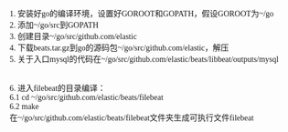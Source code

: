 <font face="JetBrains Mono">1. 安装好go的编译环境，设置好GOROOT和GOPATH，假设GOROOT为~/go</font>
<br/>
<font face="JetBrains Mono">2. 添加~/go/src到GOPATH</font>
<br/>
<font face="JetBrains Mono">3. 创建目录~/go/src/github.com/elastic</font>
<br/>
<font face="JetBrains Mono">4. 下载beats.tar.gz到go的源码包~/go/src/github.com/elastic，解压</font>
<br/>
<font face="JetBrains Mono">5. 关于入口mysql的代码在~/go/src/github.com/elastic/beats/libbeat/outputs/mysql</font>

<br/>
<font face="JetBrains Mono">6. 进入filebeat的目录编译：</font>

<br/>
<font face="JetBrains Mono">6.1 cd ~/go/src/github.com/elastic/beats/filebeat</font>

<br/>
<font face="JetBrains Mono">6.2 make </font>

<br/>
<font face="JetBrains Mono">在~/go/src/github.com/elastic/beats/filebeat文件夹生成可执行文件filebeat</font>



